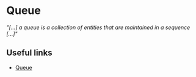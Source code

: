 # Queue
_"[...] a queue is a collection of entities that are maintained in a sequence [...]"_

## Useful links
- [Queue](https://en.wikipedia.org/wiki/queue_(abstract_data_type))
